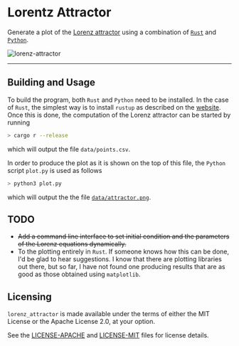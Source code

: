 # Lorentz Attractor

Generate a plot of the [Lorenz attractor](https://en.wikipedia.org/wiki/Lorenz_attractor) using a combination of [`Rust`](https://www.rust-lang.org/) and [`Python`](https://www.python.org/).

![lorenz-attractor](data/attractor.png)

******

## Building and Usage

To build the program, both `Rust` and `Python` need to be installed. In the case of `Rust`, the simplest way is to install `rustup` as described on the [website](https://www.rust-lang.org/tools/install). Once this is done, the computation of the Lorenz attractor can be
started by running

```sh
> cargo r --release
```

which will output the file `data/points.csv`.

In order to produce the plot as it is shown on the top of this file, the `Python` script `plot.py` is used as follows

```sh
> python3 plot.py
```

which will output the the file [`data/attractor.png`](data/attractor.png).

## TODO

* ~~Add a command line interface to set initial condition and the parameters of the Lorenz equations dynamically.~~
* To the plotting entirely in `Rust`. If someone knows how this can be done, I'd be glad to hear suggestions. I know that there are plotting libraries out there, but so far, I have not found one producing results that are as good as those obtained using `matplotlib`.

## Licensing

`lorenz_attractor` is made available under the terms of either the MIT License or the Apache License 2.0, at your option.

See the [LICENSE-APACHE](LICENSE-APACHE) and [LICENSE-MIT](LICENSE-MIT) files for license details.